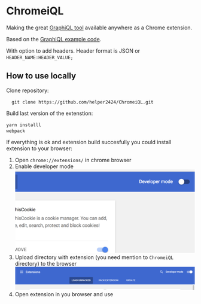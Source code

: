 # ChromeiQL

Making the great [GraphiQL tool](https://github.com/graphql/graphiql/) available anywhere as a Chrome extension.

Based on the [GraphiQL example code](https://github.com/graphql/graphiql/tree/master/example).

With option to add headers. Header format is JSON or `HEADER_NAME:HEADER_VALUE;`

## How to use locally

Clone repository:
  ```
    git clone https://github.com/helper2424/ChromeiQL.git
  ```

Build last version of the extenstion:
```
yarn installl
webpack
```

If everything is ok and extension build succesfully you could install extension to your browser:
1. Open `chrome://extensions/` in chrome browser 
2. Enable developer mode <img src="https://github.com/helper2424/ChromeiQL/raw/master/public/developer_mode.png"/>
3. Upload directory with extension (you need mention to `ChromeiQL` directory) to the browser <img src="https://github.com/helper2424/ChromeiQL/raw/master/public/upload.png"/>
4. Open extension in you browser and use
